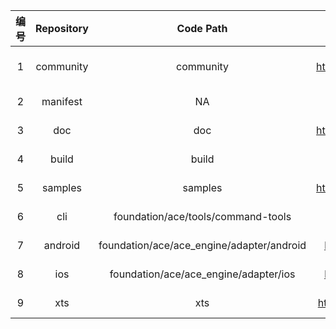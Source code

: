 |编号|Repository|Code Path|gitee账号（主owner）|gitee关联邮箱（主owner）|gitee账号（备份owner）|gitee关联邮箱（备份owner）|SIG|
|:----: |:----: |:----: |:----: |:----: |:----: |:----:| :----: |
|1|                 community                  |                          community                           |https://gitee.com/yuzhiqiang101|yuzhiqiang5@huawei.com| https://gitee.com/guoguoliu<br/>https://gitee.com/sunfei2021<br/>https://gitee.com/lanshouren | macin.liu@huawei.com<br/>sunfei.sun@huawei.com<br />lanshouren@huawei.com |NA|
|2|manifest|NA|https://gitee.com/lanshouren|lanshouren@huawei.com|https://gitee.com/yuzhiqiang101 <br/> https://gitee.com/sunfei2021|yuzhiqiang5@huawei.com<br/>  sunfei.sun@huawei.com|NA|
|3|doc|doc|  https://gitee.com/yuzhiqiang101   |    yuzhiqiang5@huawei.com    | https://gitee.com/lanshouren <br/> https://gitee.com/sunfei2021 | lanshouren@huawei.com<br/>  sunfei.sun@huawei.com |NA|
|4|                   build                    |                         build                         |    https://gitee.com/lanshouren    |    lanshouren@huawei.com     | https://gitee.com/yuzhiqiang101 <br/> https://gitee.com/sunfei2021 |      yuzhiqiang5@huawei.com<br/>  sunfei.sun@huawei.com      |                NA                 |
|5| samples | samples | https://gitee.com/yuzhiqiang101 | yuzhiqiang5@huawei.com | https://gitee.com/lanshouren <br/> https://gitee.com/sunfei2021 | lanshouren@huawei.com<br/>  sunfei.sun@huawei.com | NA |
|6|                    cli                     |          foundation/ace/tools/command-tools           |    https://gitee.com/lanshouren    |    lanshouren@huawei.com     | https://gitee.com/yuzhiqiang101 <br/> https://gitee.com/sunfei2021 |      yuzhiqiang5@huawei.com<br/>  sunfei.sun@huawei.com      |                NA                 |
|7|android|foundation/ace/ace_engine/adapter/android|    https://gitee.com/sunfei2021    |    sunfei.sun@huawei.com     | https://gitee.com/yuzhiqiang101 <br/>https://gitee.com/lanshouren |      yuzhiqiang5@huawei.com<br/>  lanshouren@huawei.com      |                NA                 |
|8|                    ios                     |         foundation/ace/ace_engine/adapter/ios         |    https://gitee.com/sunfei2021    |    sunfei.sun@huawei.com     | https://gitee.com/yuzhiqiang101 <br/>https://gitee.com/lanshouren |      yuzhiqiang5@huawei.com<br/>  lanshouren@huawei.com      |                NA                 |
|9|                    xts                     |         xts         |    https://gitee.com/tomatodevboy    |    zhangrao@huawei.com     | https://gitee.com/sunfei2021 <br/>https://gitee.com/lanshouren |      sunfei.sun@huawei.com<br/>  lanshouren@huawei.com      |                NA                 |
